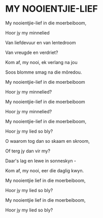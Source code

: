 # MY NOOIENTJIE-LIEF

My nooientjie-lief in die moerbeiboom,

Hoor jy my minnelied

Van liefdevuur en van lentedroom

Van vreugde en verdriet?

Kom af, my nooi, ek verlang na jou

Soos blomme smag na die môredou.

My nooientjie-lief in die moerbeiboom

Hoor jy my minnelied?

My nooientjie-lief in die moerbeiboom

Hoor jy my minnelied?


My nooientjie-lief in die moerbeiboom,

Hoor jy my lied so bly?

O waarom tog dan so skaam en skroom,

Of terg jy dan vir my?

Daar's lag en lewe in sonneskyn -

Kom af, my nooi, eer die daglig kwyn.

My nooientjie lief in die moerbeiboom,

Hoor jy my lied so bly?

My nooientjie lief in die moerbeiboom,

Hoor jy my lied so bly?

